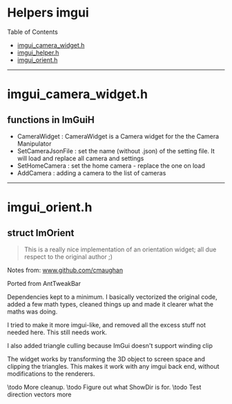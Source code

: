 # Helpers imgui

Table of Contents

- [imgui_camera_widget.h](#imgui_camera_widgeth)
- [imgui_helper.h](#imgui_helperh)
- [imgui_orient.h](#imgui_orienth)
_____

# imgui_camera_widget.h

<a name="imgui_camera_widgeth"></a>
## functions in ImGuiH
  
- CameraWidget : CameraWidget is a Camera widget for the the Camera Manipulator
- SetCameraJsonFile : set the name (without .json) of the setting file. It will load and replace all camera and settings
- SetHomeCamera : set the home camera - replace the one on load
- AddCamera : adding a camera to the list of cameras



_____

# imgui_orient.h

<a name="imgui_orienth"></a>
## struct ImOrient
> This is a really nice implementation of an orientation widget; all due respect to the original author ;)

Notes from: www.github.com/cmaughan

Ported from AntTweakBar

Dependencies kept to a minimum.  I basically vectorized the original code, added a few math types, cleaned things up and
made it clearer what the maths was doing.

I tried to make it more imgui-like, and removed all the excess stuff not needed here.  This still needs work.

I also added triangle culling because ImGui doesn't support winding clip

The widget works by transforming the 3D object to screen space and clipping the triangles.  This makes it work with any
imgui back end, without modifications to the renderers.

\todo More cleanup.
\todo Figure out what ShowDir is for.
\todo Test direction vectors more



